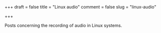 +++
draft = false
title = "Linux audio"
comment = false
slug = "linux-audio"

+++

Posts concerning the recording of audio in Linux systems.
